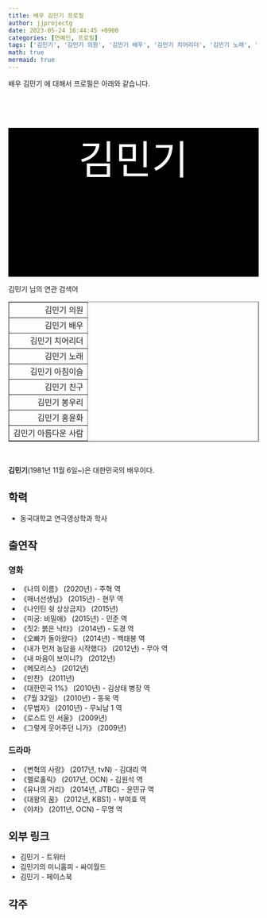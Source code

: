 ```yaml
---
title: 배우 김민기 프로필
author: jjprojectg
date: 2023-05-24 16:44:45 +0900
categories: [연예인, 프로필]
tags: ['김민기', '김민기 의원', '김민기 배우', '김민기 치어리더', '김민기 노래', '김민기 아침이슬', '김민기 친구', '김민기 봉우리', '김민기 홍윤화', '김민기 아름다운 사람']
math: true
mermaid: true
---
```


<p>
배우 김민기 에 대해서  프로필은 아래와 같습니다. 
</p>
<div class="textimage_container" style="background-color:black ; width:100%; height:300px; ">
  <p style=" color: white; text-align: center;font-size:80">김민기</p>
</div>
<p>
 김민기 님의 연관 검색어
</p>
<table  border="1" class="dataframe"> <tr style="text-align: right;"> <td> 김민기 의원 </td></tr> <tr style="text-align: right;"> <td> 김민기 배우 </td></tr> <tr style="text-align: right;"> <td> 김민기 치어리더 </td></tr> <tr style="text-align: right;"> <td> 김민기 노래 </td></tr> <tr style="text-align: right;"> <td> 김민기 아침이슬 </td></tr> <tr style="text-align: right;"> <td> 김민기 친구 </td></tr> <tr style="text-align: right;"> <td> 김민기 봉우리 </td></tr> <tr style="text-align: right;"> <td> 김민기 홍윤화 </td></tr> <tr style="text-align: right;"> <td> 김민기 아름다운 사람 </td></tr></table>
<br />
<p><span></span>
</p>
<p><b>김민기</b>(1981년 11월 6일~)은 대한민국의 배우이다.</p>
<meta property="mw:PageProp/toc">

<h2>학력</h2>
<ul><li>동국대학교 연극영상학과 학사</li></ul>

<h2>출연작</h2>
<h3>영화</h3>
<ul><li>《나의 이름》 (2020년) - 주혁 역</li>
<li>《매너선생님》 (2015년) - 현무 역</li>
<li>《나인틴 쉿 상상금지》 (2015년)</li>
<li>《미궁: 비밀애》 (2015년) - 민준 역</li>
<li>《짓2: 붉은 낙타》 (2014년) - 도경 역</li>
<li>《오빠가 돌아왔다》 (2014년) - 백태봉 역</li>
<li>《내가 먼저 농담을 시작했다》 (2012년) - 무아 역</li>
<li>《내 마음이 보이니?》 (2012년)</li>
<li>《메모리스》 (2012년)</li>
<li>《만찬》 (2011년)</li>
<li>《대한민국 1%》 (2010년) - 김상태 병장 역</li>
<li>《7월 32일》 (2010년) - 동욱 역</li>
<li>《무법자》 (2010년) - 무뇌남 1 역</li>
<li>《로스트 인 서울》 (2009년)</li>
<li>《그렇게 웃어주던 니가》 (2009년)</li></ul>

<h3>드라마</h3>
<ul><li>《변혁의 사랑》 (2017년, tvN) - 김대리 역</li>
<li>《멜로홀릭》 (2017년, OCN) - 김원석 역</li>
<li>《유나의 거리》 (2014년, JTBC) - 윤민규 역</li>
<li>《대왕의 꿈》 (2012년, KBS1) - 부여효 역</li>
<li>《야차》 (2011년, OCN) - 무명 역</li></ul>

<h2>외부 링크</h2>
<ul><li>김민기 - 트위터</li>
<li>김민기의 미니홈피 - 싸이월드</li>
<li>김민기 - 페이스북</li></ul>

<h2>각주</h2>

<!-- 
NewPP limit report
Parsed by mw2298
Cached time: 20230524074445
Cache expiry: 58516
Reduced expiry: true
Complications: [show‐toc]
CPU time usage: 0.147 seconds
Real time usage: 0.247 seconds
Preprocessor visited node count: 1091/1000000
Post‐expand include size: 7250/2097152 bytes
Template argument size: 893/2097152 bytes
Highest expansion depth: 13/100
Expensive parser function count: 1/500
Unstrip recursion depth: 0/20
Unstrip post‐expand size: 1273/5000000 bytes
Lua time usage: 0.028/10.000 seconds
Lua memory usage: 1812613/52428800 bytes
Number of Wikibase entities loaded: 1/400
--><!--
Transclusion expansion time report (%,ms,calls,template)
100.00%  229.559      1 -total
 55.91%  128.349      1 틀:위키데이터_속성_추적
 22.04%   50.598      1 틀:영화인_정보
 20.02%   45.967      1 틀:정보상자
  9.75%   22.375      1 틀:토막글
  7.83%   17.972      1 틀:트위터
  7.37%   16.910      1 틀:이름공간_검출
  3.74%    8.581      1 틀:출생일과_나이
  3.54%    8.125      1 틀:WikidataCheck
  2.24%    5.152      1 틀:페이스북
-->
<p>
위의 정보들은 위키피디아 정보를 활용하여 만들었습니다. 
더 정확한 프로필을 원하신다면 위키피티아 링크 클릭하세요. 
</p>
<a href="https://ko.wikipedia.org/wiki/김민기_(배우)" >위키피디아 페이지 </a>


<footer>
이 글은 <a href="https://creativecommons.org/licenses/by-sa/3.0/">크리에이티브 커먼즈 저작자표시-동일조건변경허락 3.0</a>에 따라 공개된 배포되는 위키백과 문서 <a href="https://ko.wikipedia.org/wiki/메타_문법_변수">"메타 문법 변수"</a>의 자료를 사용합니다.
</footer>
